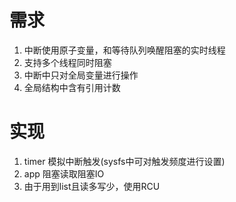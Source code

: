 # 需求
1. 中断使用原子变量，和等待队列唤醒阻塞的实时线程
2. 支持多个线程同时阻塞
3. 中断中只对全局变量进行操作
4. 全局结构中含有引用计数

# 实现
1. timer 模拟中断触发(sysfs中可对触发频度进行设置)
2. app 阻塞读取阻塞IO
3. 由于用到list且读多写少，使用RCU
